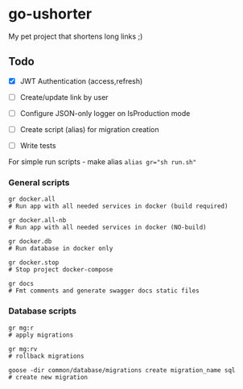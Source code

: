 # go-ushorter
My pet project that shortens long links ;)

## Todo
- [x] JWT Authentication (access,refresh)
- [ ] Create/update link by user
- [ ] Configure JSON-only logger on IsProduction mode
- [ ] Create script (alias) for migration creation
- [ ] Write tests


For simple run scripts - make alias `alias gr="sh run.sh"`


### General scripts

```shell
gr docker.all
# Run app with all needed services in docker (build required)
```

```shell
gr docker.all-nb
# Run app with all needed services in docker (NO-build)
```

```shell
gr docker.db
# Run database in docker only
```

```shell
gr docker.stop
# Stop project docker-compose
```

```shell
gr docs
# Fmt comments and generate swagger docs static files
```



### Database scripts

```shell
gr mg:r
# apply migrations
```


```shell
gr mg:rv
# rollback migrations
```

```shell
goose -dir common/database/migrations create migration_name sql 
# create new migration
```


